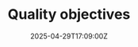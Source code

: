 ---
title: Quality objectives
linkTitle: Quality objectives
date: '2025-04-29T17:09:00Z'
weight: 1
description: Aim for 98% customer satisfaction, reduce operational inefficiencies
  by 25%, foster continuous improvement, integrate sustainability practices, and ensure
  compliance with ISO 9001:2015 standards through systematic monitoring and training
  initiatives.
draft: false
ref: quality-objectives
---
